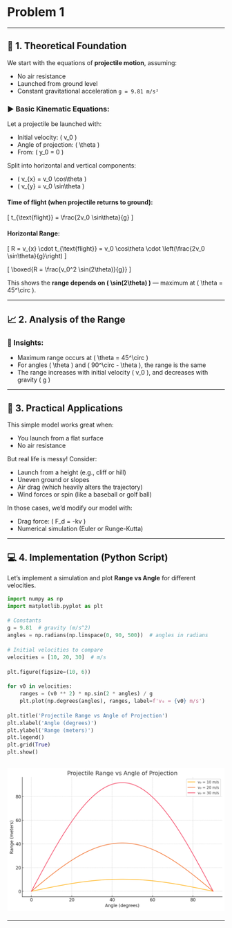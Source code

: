 # Problem 1



---

## 📘 1. Theoretical Foundation

We start with the equations of **projectile motion**, assuming:
- No air resistance
- Launched from ground level
- Constant gravitational acceleration `g = 9.81 m/s²`

### ▶️ Basic Kinematic Equations:
Let a projectile be launched with:
- Initial velocity: \( v_0 \)
- Angle of projection: \( \theta \)
- From: \( y_0 = 0 \)

Split into horizontal and vertical components:
- \( v_{x} = v_0 \cos\theta \)
- \( v_{y} = v_0 \sin\theta \)

#### Time of flight (when projectile returns to ground):
\[
t_{\text{flight}} = \frac{2v_0 \sin\theta}{g}
\]

#### Horizontal Range:
\[
R = v_{x} \cdot t_{\text{flight}} = v_0 \cos\theta \cdot \left(\frac{2v_0 \sin\theta}{g}\right)
\]

\[
\boxed{R = \frac{v_0^2 \sin(2\theta)}{g}}
\]

This shows the **range depends on \( \sin(2\theta) \)** — maximum at \( \theta = 45^\circ \).

---

## 📈 2. Analysis of the Range

### 📌 Insights:
- Maximum range occurs at \( \theta = 45^\circ \)
- For angles \( \theta \) and \( 90^\circ - \theta \), the range is the same
- The range increases with initial velocity \( v_0 \), and decreases with gravity \( g \)

---

## 🔧 3. Practical Applications

This simple model works great when:
- You launch from a flat surface
- No air resistance

But real life is messy! Consider:
- Launch from a height (e.g., cliff or hill)
- Uneven ground or slopes
- Air drag (which heavily alters the trajectory)
- Wind forces or spin (like a baseball or golf ball)

In those cases, we’d modify our model with:
- Drag force: \( F_d = -kv \)
- Numerical simulation (Euler or Runge-Kutta)

---

## 💻 4. Implementation (Python Script)

Let’s implement a simulation and plot **Range vs Angle** for different velocities.

```python
import numpy as np
import matplotlib.pyplot as plt

# Constants
g = 9.81  # gravity (m/s^2)
angles = np.radians(np.linspace(0, 90, 500))  # angles in radians

# Initial velocities to compare
velocities = [10, 20, 30]  # m/s

plt.figure(figsize=(10, 6))

for v0 in velocities:
    ranges = (v0 ** 2) * np.sin(2 * angles) / g
    plt.plot(np.degrees(angles), ranges, label=f'v₀ = {v0} m/s')

plt.title('Projectile Range vs Angle of Projection')
plt.xlabel('Angle (degrees)')
plt.ylabel('Range (meters)')
plt.legend()
plt.grid(True)
plt.show()
```


![alt text](<output 11.png>)
---



---